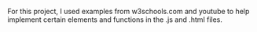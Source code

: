 For this project, I used examples from w3schools.com and youtube to help implement certain elements and functions in the .js and .html files.
